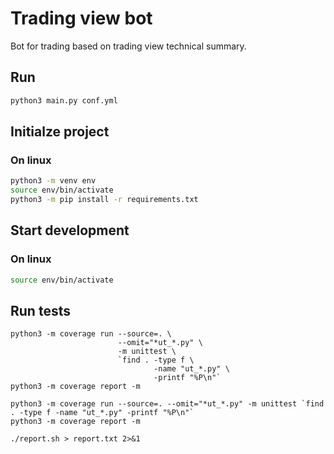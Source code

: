 # Trading view bot

Bot for trading based on trading view technical summary.

## Run

```sh
python3 main.py conf.yml
```

## Initialze project

### On linux

```sh
python3 -m venv env
source env/bin/activate
python3 -m pip install -r requirements.txt
```

## Start development

### On linux

```sh
source env/bin/activate
```

## Run tests

```
python3 -m coverage run --source=. \
                        --omit="*ut_*.py" \
                        -m unittest \
                        `find . -type f \
                                -name "ut_*.py" \
                                -printf "%P\n"`
python3 -m coverage report -m
```

```
python3 -m coverage run --source=. --omit="*ut_*.py" -m unittest `find . -type f -name "ut_*.py" -printf "%P\n"`
python3 -m coverage report -m
```

```
./report.sh > report.txt 2>&1
```
